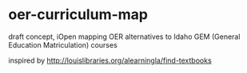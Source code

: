 # oer-curriculum-map

draft concept, iOpen mapping OER alternatives to Idaho GEM (General Education Matriculation) courses 

inspired by http://louislibraries.org/alearningla/find-textbooks
